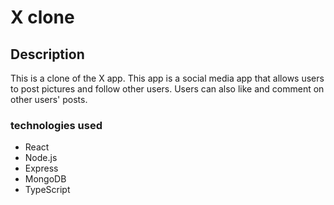 # X clone

## Description
This is a clone of the X app. This app is a social media app that allows users to post pictures and follow other users. Users can also like and comment on other users' posts.

### technologies used
- React
- Node.js
- Express
- MongoDB
- TypeScript